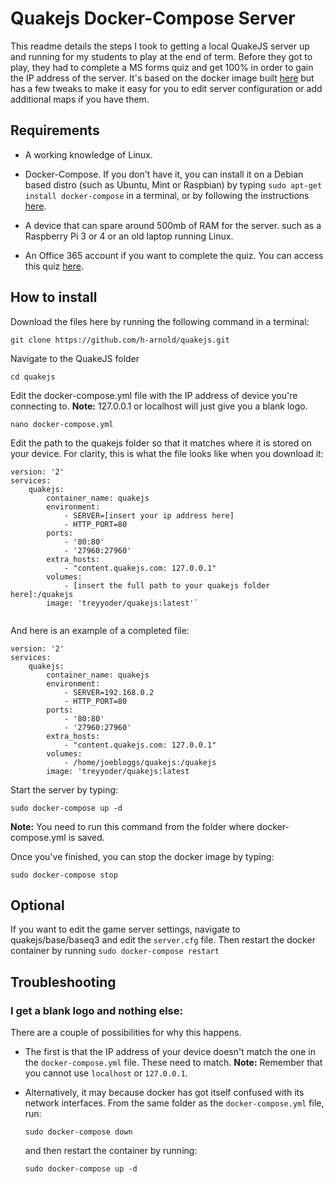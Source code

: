 # Quakejs Docker-Compose Server

This readme details the steps I took to getting a local QuakeJS server up and running for my students to play at the end of term. Before they got to play, they had to complete a MS forms quiz and get 100% in order to gain the IP address of the server. It's based on the docker image built [here](https://github.com/treyyoder/quakejs-docker) but has a few tweaks to make it easy for you to edit server configuration or add additional maps if you have them.

## Requirements
 - A working knowledge of Linux.
 - Docker-Compose. If you don't have it, you can install it on a Debian based distro (such as Ubuntu, Mint or Raspbian) by typing 
 `sudo apt-get install docker-compose`  in a terminal, or by following the instructions [here](https://docs.docker.com/compose/install/).

 - A device that can spare around 500mb of RAM for the server. such as a Raspberry Pi 3 or 4 or an old laptop running Linux.
 - An Office 365 account if you want to complete the quiz. You can access this quiz [here](https://forms.office.com/Pages/ShareFormPage.aspx?id=FoOZLkRWgUSl8Knlv-UI-bM2I8a4l0tBqu1okXYOIv9UMlFQSzBUVVBGQTFXTUg0NzdFNVVMWDhYTC4u&sharetoken=TcCwXyZs4vsYQtxG1poo).

## How to install

Download the files here by running the following command in a terminal:

```
git clone https://github.com/h-arnold/quakejs.git
```

Navigate to the QuakeJS folder 

```
cd quakejs
```

Edit the docker-compose.yml file with the IP address of device you're connecting to. **Note:** 127.0.0.1 or localhost will just give you a blank logo.

```
nano docker-compose.yml
```

Edit the path to the quakejs folder so that it matches where it is stored on your device. 
For clarity, this is what the file looks like when you download it:

```
version: '2'
services:
    quakejs:
        container_name: quakejs
        environment:
            - SERVER=[insert your ip address here]
            - HTTP_PORT=80
        ports:
            - '80:80'
            - '27960:27960'
        extra_hosts:
            - "content.quakejs.com: 127.0.0.1"
        volumes:
            - [insert the full path to your quakejs folder here]:/quakejs
        image: 'treyyoder/quakejs:latest'`
        
```
And here is an example of a completed file:

```
version: '2'
services:
    quakejs:
        container_name: quakejs
        environment:
            - SERVER=192.168.0.2
            - HTTP_PORT=80
        ports:
            - '80:80'
            - '27960:27960'
        extra_hosts:
            - "content.quakejs.com: 127.0.0.1"
        volumes:
            - /home/joebloggs/quakejs:/quakejs
        image: 'treyyoder/quakejs:latest
```

Start the server by typing:
```
sudo docker-compose up -d
```
**Note:** You need to run this command from the folder where docker-compose.yml is saved.

Once you've finished, you can stop the docker image by typing:
```
sudo docker-compose stop
```
## Optional
If you want to edit the game server settings, navigate to quakejs/base/baseq3 and edit the `server.cfg` file. Then restart the docker container by running `sudo docker-compose restart`
## Troubleshooting

### I get a blank logo and nothing else:
There are a couple of possibilities for why this happens. 
- The first is that the IP address of your device doesn't match the one in the `docker-compose.yml` file. These need to match. **Note:** Remember that you cannot use `localhost` or `127.0.0.1`.

- Alternatively, it may because docker has got itself confused with its network interfaces. From the same folder as the `docker-compose.yml` file, run:

    ```
    sudo docker-compose down
    ```

    and then restart the container by running:

    ```
    sudo docker-compose up -d
    ```
